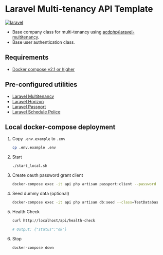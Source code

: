 # Laravel Multi-tenancy API Template

[![laravel](https://img.shields.io/badge/Laravel-10.26-blue)](https://laravel-news.com/laravel-10-26-0)

- Base company class for multi-tenancy using [acdphp/laravel-multitenancy](https://packagist.org/packages/acdphp/laravel-multitenancy).
- Base user authentication class.

## Requirements
- [Docker compose v2.1 or higher](https://docs.docker.com/compose/)

## Pre-configured utilities
- [Laravel Multitenancy](https://github.com/acdphp/laravel-multitenancy)
- [Laravel Horizon](https://github.com/laravel/horizon)
- [Laravel Passport](https://github.com/laravel/passport)
- [Laravel Schedule Police](https://github.com/acdphp/laravel-schedule-police)

## Local docker-compose deployment
1. Copy `.env.example` to `.env`
    ```sh
    cp .env.example .env
    ```

2. Start
    ```sh
    ./start_local.sh
    ```
   
3. Create oauth password grant client
    ```sh
    docker-compose exec -it api php artisan passport:client --password
    ```

4. Seed dummy data (optional)
    ```sh
    docker-compose exec -it api php artisan db:seed --class=TestDatabaseSeeder
    ```

5. Health Check
    ```sh
    curl http://localhost/api/health-check
    
    # Output: {"status":"ok"}
    ```

6. Stop
    ```sh
    docker-compose down
    ```
